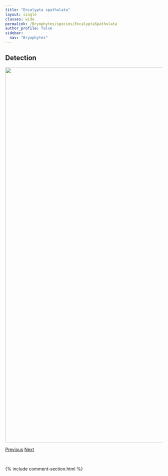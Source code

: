 ```yaml
---
title: "Encalypta spathulata"
layout: single
classes: wide
permalink: /Bryophytes/species/EncalyptaSpathulata
author_profile: false
sidebar:
  nav: "Bryophytes"
---
```


<h2>Detection</h2>

<a href="https://drive.google.com/uc?export=view&id=1F2XVCF3YUhVdytbBImUmwk4rPlCnLJ_o">
<img src="https://drive.google.com/uc?export=view&id=1F2XVCF3YUhVdytbBImUmwk4rPlCnLJ_o" height = "1200" width = "800">
</a>


<a href="/DevelopmentWebsite/Bryophytes/species/EncalyptaRhaptocarpa" class="pagination--pager" title="Encalypta rhaptocarpa">Previous</a> <a href="/DevelopmentWebsite/Bryophytes/species/EncalyptaVulgaris" class="pagination--pager" title="Encalypta vulgaris">Next</a>

<p>&nbsp;</p>

{% include comment-section.html %}
